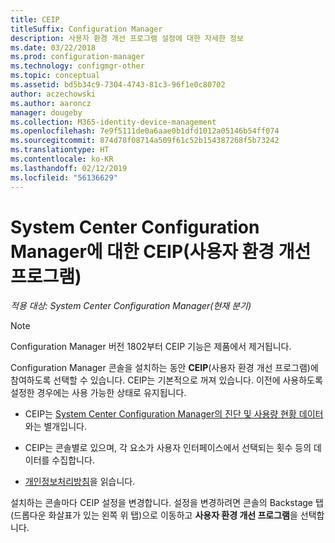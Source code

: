 ```yaml
---
title: CEIP
titleSuffix: Configuration Manager
description: 사용자 환경 개선 프로그램 설정에 대한 자세한 정보
ms.date: 03/22/2018
ms.prod: configuration-manager
ms.technology: configmgr-other
ms.topic: conceptual
ms.assetid: bd5b34c9-7304-4743-81c3-96f1e0c80702
author: aczechowski
ms.author: aaroncz
manager: dougeby
ms.collection: M365-identity-device-management
ms.openlocfilehash: 7e9f5111de0a6aae0b1dfd1012a05146b54ff074
ms.sourcegitcommit: 874d78f08714a509f61c52b154387268f5b73242
ms.translationtype: HT
ms.contentlocale: ko-KR
ms.lasthandoff: 02/12/2019
ms.locfileid: "56136629"
---
```

# <a name="customer-experience-improvement-program-ceip-for-system-center-configuration-manager"></a>System Center Configuration Manager에 대한 CEIP(사용자 환경 개선 프로그램)

*적용 대상: System Center Configuration Manager(현재 분기)*

> [!Note]  
> Configuration Manager 버전 1802부터 CEIP 기능은 제품에서 제거됩니다.

Configuration Manager 콘솔을 설치하는 동안 **CEIP**(사용자 환경 개선 프로그램)에 참여하도록 선택할 수 있습니다. CEIP는 기본적으로 꺼져 있습니다. 이전에 사용하도록 설정한 경우에는 사용 가능한 상태로 유지됩니다.  

-   CEIP는 [System Center Configuration Manager의 진단 및 사용량 현황 데이터](../../../core/plan-design/diagnostics/diagnostics-and-usage-data.md)와는 별개입니다.  

-   CEIP는 콘솔별로 있으며, 각 요소가 사용자 인터페이스에서 선택되는 횟수 등의 데이터를 수집합니다.  

-   [개인정보처리방침](https://privacy.microsoft.com/privacystatement)을 읽습니다.  

설치하는 콘솔마다 CEIP 설정을 변경합니다. 설정을 변경하려면 콘솔의 Backstage 탭(드롭다운 화살표가 있는 왼쪽 위 탭)으로 이동하고 **사용자 환경 개선 프로그램**을 선택합니다.  
